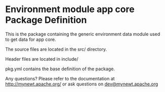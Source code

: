 # Environment module app core Package Definition

This is the package containing the generic environment data module used to get data for app core.

The source files are located in the src/ directory.

Header files are located in include/ 

pkg.yml contains the base definition of the package.

Any questions?  Please refer to the documentation at 
http://mynewt.apache.org/ or ask questions on dev@mynewt.apache.org
